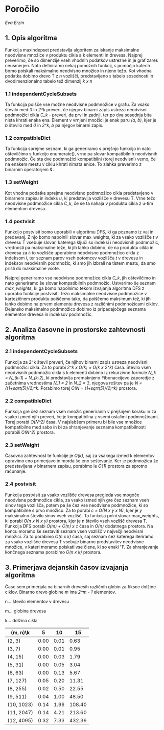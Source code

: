 # Poročilo

*Eva Erzin*

## 1. Opis algoritma

Funkcija maxindepset predstavlja algoritem za iskanje maksimalne neodvisne množice v produktu cikla a k elementi in drevesa.
Najprej preverimo, če so dimenzije vseh vhodnih podatkov ustrezne in je graf zares neusmerjen.
Nato definiramo nekaj pomožnih funkcij, s pomočjo katerih bomo poiskali maksimalno neodvisno množico in njeno težo.
Kot vhodna podatka dobimo drevo T z *n* vozlišči, predstavljeno s tabelo sosednosti in dvodimenzionalno tabelo tež dimenzij *k x n*

### 1.1 independentCycleSubsets

Ta funkcija poišče vse možne neodvisne podmnožice v grafu. Za vsako število med *0* in *2^k* preveri, če njegov binarni zapis ustreza neodvisni podmnožici cikla *C_k* - preveri, da prvi in zadnji, ter po dva sosednja bita nista khrati enaka ena.
Element v vrnjeni množici je enak paru *(a, b)*, kjer je *b* število med *0* in *2^k*, *b* pa njegov binarni zapis.

### 1.2 compatibleDict

Ta funkcija sprejme seznam, ki ga generiramo s prejšnjo funkcijo in nato oštevilčimo s funkcijo enumerate(), vrne pa slovar kompatibilnih neodvisnih podmnožic. Če sta dve podmnožici kompatibilni (torej neodvisni) vemo, če na enakem mestu v ciklu khrati nimata enice. To zlahka preverimo z binarnim operatorjem *&*.

### 1.3 setWeight

Kot vhodne podatke sprejme neodvisno podmnožico cikla predstavjeno v binarnem zapisu in indeks *u*, ki predstavlja vozlišče v drevesu T. Vrne težo neodvisne podmnožice cikla *C_k*, če se ta nahaja v produktu cikla z u-tim elementom drevesa.

### 1.4 postvisit

Funkcijo postvisit bomo uporabili v algoritmu DFS, ki ga poznamo iz vaj in predavanj. Z njo bomo napolnili slovar max_weights, ki za vsako vozlišče *t* v drevesu T vsebuje slovar, katerega ključi so indeksi *i* neodvisnih podmnožic, vrednosti pa maksimalne teže, ki jih lahko dobimo, če na produktu cikla in drevesa za *t*-to vozlišče uporabimo neodvisno podmnožico cikla z indeksom *i*, ter seznam parov vseh potomcev vozlišča *t* v drevesu in indeksov neodvisnih podmnožic, ki smo jih izbrali na tistem mestu, da smo prišli do maksimalne vsote.

Najprej generiramo vse neodvisne podmnožice cikla *C_k*, jih oštevilčimo in nato generiramo še slovar kompatibilnih podmnožic. Ustvarimo še seznam *max_weights*, ki ga bomo napolnimo tekom izvajanja algoritma DFS z uporabo funkcije postvisit.
Težo maksimalne neodvisne podmnožice v kartezičnem produktu poiščemo tako, da poiščemo maksimum tež, ki jih lahko dobimo na prvem elementu drevesa z različnimi podmnožicami ciklov.
Dejansko maksimalno podmnožico dobimo iz pripadajočega seznama elementov drevesa in indeksov podmnožic.

## 2. Analiza časovne in prostorske zahtevnosti algoritma

### 2.1 independentCycleSubsets

Funkcija za 2^k števil preveri, če njihov binarni zapis ustreza neodvisni podmnožici cikla. Za to porabi *2^k x O(k) = O(k x 2^k)* časa. Število vseh neodvisnih podmnožic cikla s k elementi dobimo iz rekurzivne formule *N_k = N_(k-1) + N_(k-2)*, ki predstavlja premaknjeno Fibonaccijevo zaporedje z začetnima vrednostima *N_1 = 2* in *N_2 = 3*, njegova rešitev pa je *N = ((1+sqrt(5))/2)^k*. Porabimo torej *O(N = (1+sqrt(5))/2)^k)* prostora.

### 2.2 compatibleDict

Funkcija gre čez seznam vseh množic generiranih v prejšnjem koraku in za vsako izmed njih preveri, če je kompatibilna z vsemi ostalimi podmnožicami. Torej porabi *O(N^2)* časa.
V najslabšem primeru bi bile vse množice kompatibilne med sabo in bi za shranjevanje seznama kompatibilnosti porabili *O(N^2)* prostora.

### 2.3 setWeight

Časovna zahtevnost te funkcije je *O(k)*, saj za vsakega izmed k elementov opravimo eno primerjavo in morda še eno seštevanje. Ker je podmnožica že predstavljena v binarnem zapisu, porabimo le *O(1)* prostora za sprotno računanje.

### 2.4 postvisit

Funkcija postvisit za vsako vozlišče drevesa pregleda vse mogoče neodvisne podmnožice cikla, za vsako izmed njih gre čez seznam vseh sinov tega vozlišča, potem pa še čez vse neodvisne podmnožice, ki so kompatibilne s prvo množico. Za to porabi *c = O(N x y x N)*, kjer je *y* maksimalno število sinov vseh vozlišč. Ta funkcija polni slovar max_weights, ki porabi *O(n x N x y)* prostora, kjer je n število vseh vozlišč drevesa T.
Funkcija DFS porabi *O(m) + O(n) x c* časa in *O(n)* dodatnega prostora.
Na koncu moramo še sestaviti seznam vseh vozlišč v največji neodvisni množici. Za to porabimo *O(n x k)* časa, saj seznam čez katerega iteriramo za vsako vozlišče drevesa T vsebuje binarno predstavitev neodvisne množice, v kateri moramo poiskati vse člene, ki so enaki '1'. Za shranjevanje končnega seznama porabimo *O(n x k)* prostora.

## 3. Primerjava dejanskih časov izvajanja algoritma

Čase sem primerjala na binarnih drevesih različnih globin za fiksne dolžine ciklov.
Binarno drevo globine *m* ima *2^m - 1* elementov.

n... število elementov v drevesu

m... globina drevesa

k... dolžina cikla

|(m, n)\k|5|10|15|
|---|---|---|---|
|(2, 3)|0.00|0.01|0.63|
|(3, 7)|0.00|0.01|0.95|
|(4, 15)|0.00|0.03|1.79|
|(5, 31)|0.00|0.05|3.04|
|(6, 63)|0.00|0.13|5.67|
|(7, 127)|0.05|0.20|11.31|
|(8, 255)|0.02|0.50|22.55|
|(9, 511)|0.04|1.00|48.50|
|(10, 1023)|0.14|1.99|108.40|
|(11, 2047)|0.14|4.21|213.60|
|(12, 4095)|0.32|7.33|432.39|

